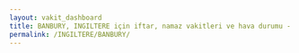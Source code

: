 ```yaml
---
layout: vakit_dashboard
title: BANBURY, INGILTERE için iftar, namaz vakitleri ve hava durumu - ilçe/eyalet seç
permalink: /INGILTERE/BANBURY/
---
```


<script type="text/javascript">
  var GLOBAL_COUNTRY = 'INGILTERE';
  var GLOBAL_CITY = 'BANBURY';
  var GLOBAL_STATE = '';
  var lat = 72;
  var lon = 21;
</script>
